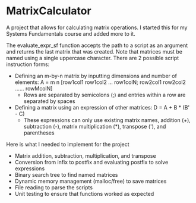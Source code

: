 # MatrixCalculator

A project that allows for calculating matrix operations. I started this for my Systems Fundamentals course and added more to it.

The evaluate_expr_sf function accepts the path to a script as an argument and returns the last matrix that was created. Note that matrices must be named using a single uppercase character. There are 2 possible script instruction forms:
- Defining an m-by-n matrix by inputting dimensions and number of elements: A = m n [row1col1 row1col2 ... row1colN; row2col1 row2col2 ...... rowMcolN]
    - Rows are separated by semicolons (;) and entries within a row are separated by spaces
- Defining a matrix using an expression of other matrices: D = A + B * (B' - C)
    - These expressions can only use existing matrix names, addition (+), subtraction (-), matrix multiplication (*), transpose ('), and parentheses 

Here is what I needed to implement for the project
- Matrix addition, subtraction, multiplication, and transpose
- Conversion from infix to postfix and evaluating postfix to solve expressions
- Binary search tree to find named matrices
- Dynamic memory management (malloc/free) to save matrices
- File reading to parse the scripts
- Unit testing to ensure that functions worked as expected

